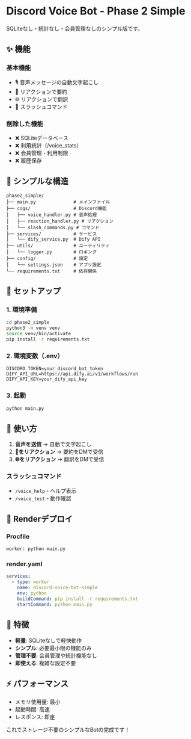 # Discord Voice Bot - Phase 2 Simple

SQLiteなし・統計なし・会員管理なしのシンプル版です。

## ✨ 機能

### 基本機能
- 🎙️ 音声メッセージの自動文字起こし
- 📝 リアクションで要約
- 🌐 リアクションで翻訳
- 🔧 スラッシュコマンド

### 削除した機能
- ❌ SQLiteデータベース
- ❌ 利用統計（/voice_stats）
- ❌ 会員管理・利用制限
- ❌ 履歴保存

## 📁 シンプルな構造

```
phase2_simple/
├── main.py              # メインファイル
├── cogs/                # Discord機能
│   ├── voice_handler.py # 音声処理
│   ├── reaction_handler.py # リアクション
│   └── slash_commands.py # コマンド
├── services/            # サービス
│   └── dify_service.py  # Dify API
├── utils/               # ユーティリティ
│   └── logger.py        # ロギング
├── config/              # 設定
│   └── settings.json    # アプリ設定
└── requirements.txt     # 依存関係
```

## 🚀 セットアップ

### 1. 環境準備
```bash
cd phase2_simple
python3 -m venv venv
source venv/bin/activate
pip install -r requirements.txt
```

### 2. 環境変数（.env）
```env
DISCORD_TOKEN=your_discord_bot_token
DIFY_API_URL=https://api.dify.ai/v1/workflows/run
DIFY_API_KEY=your_dify_api_key
```

### 3. 起動
```bash
python main.py
```

## 📝 使い方

1. **音声を送信** → 自動で文字起こし
2. **📝をリアクション** → 要約をDMで受信
3. **🌐をリアクション** → 翻訳をDMで受信

### スラッシュコマンド
- `/voice_help` - ヘルプ表示
- `/voice_test` - 動作確認

## 🔧 Renderデプロイ

### Procfile
```
worker: python main.py
```

### render.yaml
```yaml
services:
  - type: worker
    name: discord-voice-bot-simple
    env: python
    buildCommand: pip install -r requirements.txt
    startCommand: python main.py
```

## 📌 特徴

- **軽量**: SQLiteなしで軽快動作
- **シンプル**: 必要最小限の機能のみ
- **管理不要**: 会員管理や統計機能なし
- **即使える**: 複雑な設定不要

## ⚡ パフォーマンス

- メモリ使用量: 最小
- 起動時間: 高速
- レスポンス: 即座

これでストレージ不要のシンプルなBotの完成です！